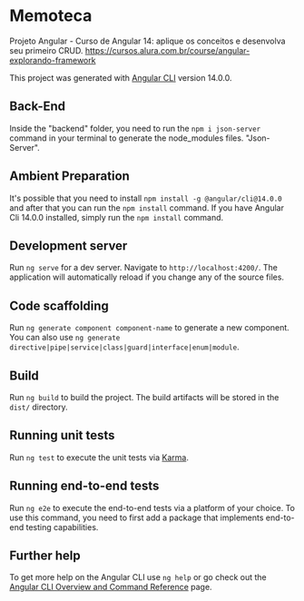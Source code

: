# Memoteca
Projeto Angular - Curso de Angular 14: aplique os conceitos e desenvolva seu primeiro CRUD. https://cursos.alura.com.br/course/angular-explorando-framework

This project was generated with [Angular CLI](https://github.com/angular/angular-cli) version 14.0.0.

## Back-End
Inside the "backend" folder, you need to run the `npm i json-server` command in your terminal to generate the node_modules files. "Json-Server".

## Ambient Preparation
It's possible that you need to install `npm install -g @angular/cli@14.0.0` and after that you can run the `npm install` command. If you have Angular Cli 14.0.0 installed, simply run the `npm install` command.

## Development server

Run `ng serve` for a dev server. Navigate to `http://localhost:4200/`. The application will automatically reload if you change any of the source files.

## Code scaffolding

Run `ng generate component component-name` to generate a new component. You can also use `ng generate directive|pipe|service|class|guard|interface|enum|module`.

## Build

Run `ng build` to build the project. The build artifacts will be stored in the `dist/` directory.

## Running unit tests

Run `ng test` to execute the unit tests via [Karma](https://karma-runner.github.io).

## Running end-to-end tests

Run `ng e2e` to execute the end-to-end tests via a platform of your choice. To use this command, you need to first add a package that implements end-to-end testing capabilities.

## Further help

To get more help on the Angular CLI use `ng help` or go check out the [Angular CLI Overview and Command Reference](https://angular.io/cli) page.
